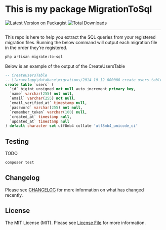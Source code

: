 # This is my package MigrationToSql

[![Latest Version on Packagist](https://img.shields.io/packagist/v/cleverly/migrationtosql.svg?style=flat-square)](https://packagist.org/packages/cleverly/migrationtosql)
[![Total Downloads](https://img.shields.io/packagist/dt/cleverly/migrationtosql.svg?style=flat-square)](https://packagist.org/packages/cleverly/migrationtosql)

---
This repo is here to help you extract the SQL queries from your registered migration files. Running the below command will output each migration file in the order they're registered.
```bash
php artisan migrate:to-sql
```
Below is an example of the output of the CreateUsersTable
```sql
-- CreateUsersTable
-- \laravelapp\database\migrations/2014_10_12_000000_create_users_table.php
create table `users` (
  `id` bigint unsigned not null auto_increment primary key,
  `name` varchar(255) not null,
  `email` varchar(255) not null,
  `email_verified_at` timestamp null,
  `password` varchar(255) not null,
  `remember_token` varchar(100) null,
  `created_at` timestamp null,
  `updated_at` timestamp null
) default character set utf8mb4 collate 'utf8mb4_unicode_ci'
```

## Testing
TODO
```bash
composer test
```

## Changelog

Please see [CHANGELOG](CHANGELOG.md) for more information on what has changed recently.

## License

The MIT License (MIT). Please see [License File](LICENSE.md) for more information.
